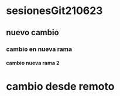 # sesionesGit210623
## nuevo cambio

### cambio en nueva rama
#### cambio nueva rama 2
# cambio desde remoto
